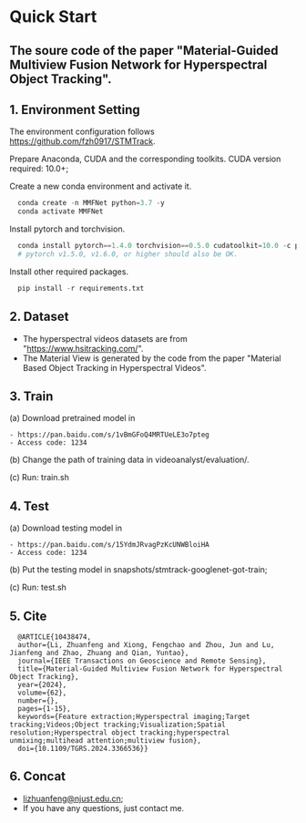 # Quick Start

## The soure code of the paper "Material-Guided Multiview Fusion Network for Hyperspectral Object Tracking".
  
## 1. Environment Setting
The environment configuration follows https://github.com/fzh0917/STMTrack.

Prepare Anaconda, CUDA and the corresponding toolkits. CUDA version required: 10.0+;  

Create a new conda environment and activate it.
```python
  conda create -n MMFNet python=3.7 -y
  conda activate MMFNet
```
Install pytorch and torchvision.
```python
  conda install pytorch==1.4.0 torchvision==0.5.0 cudatoolkit=10.0 -c pytorch
  # pytorch v1.5.0, v1.6.0, or higher should also be OK.
```
Install other required packages.
```python
  pip install -r requirements.txt
```
## 2. Dataset
+ The hyperspectral videos datasets are from "https://www.hsitracking.com/".
+ The Material View is generated by the code from the paper "Material Based Object Tracking in Hyperspectral Videos".

## 3. Train
(a) Download pretrained model in  

    - https://pan.baidu.com/s/1vBmGFoQ4MRTUeLE3o7pteg 
    - Access code: 1234    
    
(b) Change the path of training data in videoanalyst/evaluation/.  

(c) Run: train.sh  

## 4. Test
(a) Download testing model in  

    - https://pan.baidu.com/s/15YdmJRvagPzKcUNWBloiHA 
    - Access code: 1234  
    
(b) Put the testing model in snapshots/stmtrack-googlenet-got-train;

(c) Run: test.sh  

## 5. Cite
```
  @ARTICLE{10438474,
  author={Li, Zhuanfeng and Xiong, Fengchao and Zhou, Jun and Lu, Jianfeng and Zhao, Zhuang and Qian, Yuntao},
  journal={IEEE Transactions on Geoscience and Remote Sensing}, 
  title={Material-Guided Multiview Fusion Network for Hyperspectral Object Tracking}, 
  year={2024},
  volume={62},
  number={},
  pages={1-15},
  keywords={Feature extraction;Hyperspectral imaging;Target tracking;Videos;Object tracking;Visualization;Spatial resolution;Hyperspectral object tracking;hyperspectral unmixing;multihead attention;multiview fusion},
  doi={10.1109/TGRS.2024.3366536}}
```

## 6. Concat
* lizhuanfeng@njust.edu.cn;
* If you have any questions, just contact me.
